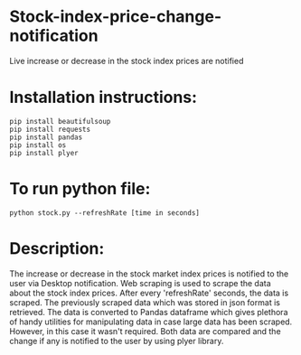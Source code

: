 # Stock-index-price-change-notification
Live increase or decrease in the stock index prices are notified

# Installation instructions:

    pip install beautifulsoup
    pip install requests
    pip install pandas
    pip install os
    pip install plyer

# To run python file:

    python stock.py --refreshRate [time in seconds]   

# Description:

The increase or decrease in the stock market index prices is notified to the user via Desktop notification.
Web scraping is used to scrape the data about the stock index prices. After every 'refreshRate' seconds, the data is scraped. The previously scraped data which was stored in json format is retrieved. The data is converted to Pandas dataframe which gives plethora of handy utilities for manipulating data in case large data has been scraped. However, in this case it wasn't required.
Both data are compared and the change if any is notified to the user by using plyer library.
